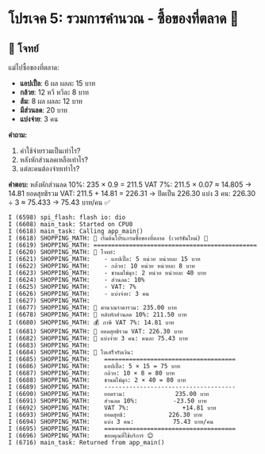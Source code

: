 # โปรเจค 5: รวมการคำนวณ - ซื้อของที่ตลาด 🛒

## 🎯 โจทย์
แม่ไปซื้อของที่ตลาด:
- **แอปเปิ้ล**: 6 ผล ผลละ 15 บาท
- **กล้วย**: 12 หวี หวีละ 8 บาท  
- **ส้ม**: 8 ผล ผลละ 12 บาท
- **มีส่วนลด**: 20 บาท
- **แบ่งจ่าย**: 3 คน

**คำถาม:** 
1. ค่าใช้จ่ายรวมเป็นเท่าไร?
2. หลังหักส่วนลดเหลือเท่าไร?
3. แต่ละคนต้องจ่ายเท่าไร?

**คำตอบ:**
หลังหักส่วนลด 10%: 235 × 0.9 = 211.5
VAT 7%: 211.5 × 0.07 ≈ 14.805 → 14.81
ยอดสุทธิรวม VAT: 211.5 + 14.81 = 226.31 → ปัดเป็น 226.30
แบ่ง 3 คน: 226.30 ÷ 3 ≈ 75.433 → 75.43 บาท/คน ✅
```
I (6598) spi_flash: flash io: dio
I (6608) main_task: Started on CPU0
I (6618) main_task: Calling app_main()
I (6618) SHOPPING_MATH: 🛒 เริ่มต้นโปรแกรมซื้อของที่ตลาด (เวอร์ชันใหม่) 🛒
I (6619) SHOPPING_MATH: ==============================================
I (6620) SHOPPING_MATH: 📖 โจทย์:
I (6621) SHOPPING_MATH:    - แอปเปิ้ล: 5 หน่วย หน่วยละ 15 บาท
I (6622) SHOPPING_MATH:    - กล้วย: 10 หน่วย หน่วยละ 8 บาท
I (6623) SHOPPING_MATH:    - ชานมไข่มุก: 2 หน่วย หน่วยละ 40 บาท
I (6624) SHOPPING_MATH:    - ส่วนลด: 10%
I (6625) SHOPPING_MATH:    - VAT: 7%
I (6626) SHOPPING_MATH:    - แบ่งจ่าย: 3 คน
I (6627) SHOPPING_MATH:
I (6677) SHOPPING_MATH: 🧮 คำนวณราคารวม: 235.00 บาท
I (6678) SHOPPING_MATH: 💸 หลังหักส่วนลด 10%: 211.50 บาท
I (6680) SHOPPING_MATH: 💰 ภาษี VAT 7%: 14.81 บาท
I (6681) SHOPPING_MATH: 🧾 ยอดสุทธิรวม VAT: 226.30 บาท
I (6682) SHOPPING_MATH: 👥 แบ่งจ่าย 3 คน: คนละ 75.43 บาท
I (6683) SHOPPING_MATH:
I (6684) SHOPPING_MATH: 🧾 ใบเสร็จรับเงิน:
I (6685) SHOPPING_MATH:    =====================================
I (6686) SHOPPING_MATH:    แอปเปิ้ล: 5 × 15 = 75 บาท
I (6687) SHOPPING_MATH:    กล้วย: 10 × 8 = 80 บาท
I (6688) SHOPPING_MATH:    ชานมไข่มุก: 2 × 40 = 80 บาท
I (6689) SHOPPING_MATH:    -------------------------------------
I (6690) SHOPPING_MATH:    ยอดรวม:              235.00 บาท
I (6691) SHOPPING_MATH:    ส่วนลด 10%:          -23.50 บาท
I (6692) SHOPPING_MATH:    VAT 7%:               +14.81 บาท
I (6693) SHOPPING_MATH:    ยอดสุทธิ:            226.30 บาท
I (6694) SHOPPING_MATH:    แบ่ง 3 คน:           75.43 บาท/คน
I (6695) SHOPPING_MATH:    =====================================
I (6696) SHOPPING_MATH:    ขอบคุณที่ใช้บริการ 😊
I (6716) main_task: Returned from app_main()

```


